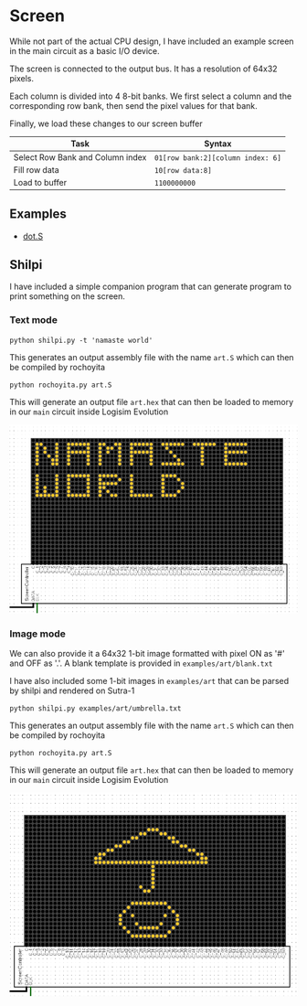 # Screen

While not part of the actual CPU design, I have included an example screen in the main circuit as a basic I/O device.

The screen is connected to the output bus. It has a resolution of 64x32 pixels.

Each column is divided into 4 8-bit banks.
We first select a column and the corresponding row bank, then send the pixel values for that bank.

Finally, we load these changes to our screen buffer

| Task | Syntax |
|---|---|
| Select Row Bank and Column index | `01[row bank:2][column index: 6]` |
| Fill row data | `10[row data:8]` |
| Load to buffer | `1100000000` |

## Examples

- [dot.S](https://github.com/rnayabed/sutra-1/blob/master/examples/dot.S)

## Shilpi

I have included a simple companion program that can generate program to print something on the screen. 

### Text mode

```shell
python shilpi.py -t 'namaste world'
```

This generates an output assembly file with the name `art.S` which can then be compiled by rochoyita

```
python rochoyita.py art.S
```

This will generate an output file `art.hex` that can then be loaded to memory in our `main` circuit inside Logisim Evolution

<img src="https://raw.githubusercontent.com/rnayabed/sutra-1/refs/heads/master/screenshots/shilpi-text.png" alt="Shilpi text mode screenshot">

### Image mode

We can also provide it a 64x32 1-bit image formatted with pixel ON as '#' and OFF as '.'. A blank template is provided in `examples/art/blank.txt`

I have also included some 1-bit images in `examples/art` that can be parsed by shilpi and rendered on Sutra-1

```shell
python shilpi.py examples/art/umbrella.txt
```

This generates an output assembly file with the name `art.S` which can then be compiled by rochoyita

```shell
python rochoyita.py art.S
```

This will generate an output file `art.hex` that can then be loaded to memory in our `main` circuit inside Logisim Evolution

<img src="https://raw.githubusercontent.com/rnayabed/sutra-1/refs/heads/master/screenshots/shilpi-image.png" alt="Shilpi image mode screenshot">